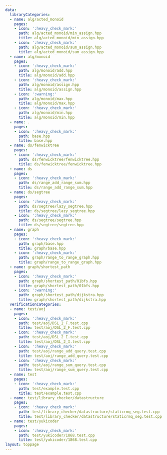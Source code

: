 ```yaml
---
data:
  libraryCategories:
  - name: alg/acted_monoid
    pages:
    - icon: ':heavy_check_mark:'
      path: alg/acted_monoid/min_assign.hpp
      title: alg/acted_monoid/min_assign.hpp
    - icon: ':heavy_check_mark:'
      path: alg/acted_monoid/sum_assign.hpp
      title: alg/acted_monoid/sum_assign.hpp
  - name: alg/monoid
    pages:
    - icon: ':heavy_check_mark:'
      path: alg/monoid/add.hpp
      title: alg/monoid/add.hpp
    - icon: ':heavy_check_mark:'
      path: alg/monoid/assign.hpp
      title: alg/monoid/assign.hpp
    - icon: ':warning:'
      path: alg/monoid/max.hpp
      title: alg/monoid/max.hpp
    - icon: ':heavy_check_mark:'
      path: alg/monoid/min.hpp
      title: alg/monoid/min.hpp
  - name: .
    pages:
    - icon: ':heavy_check_mark:'
      path: base.hpp
      title: base.hpp
  - name: ds/fenwicktree
    pages:
    - icon: ':heavy_check_mark:'
      path: ds/fenwicktree/fenwicktree.hpp
      title: ds/fenwicktree/fenwicktree.hpp
  - name: ds
    pages:
    - icon: ':heavy_check_mark:'
      path: ds/range_add_range_sum.hpp
      title: ds/range_add_range_sum.hpp
  - name: ds/segtree
    pages:
    - icon: ':heavy_check_mark:'
      path: ds/segtree/lazy_segtree.hpp
      title: ds/segtree/lazy_segtree.hpp
    - icon: ':heavy_check_mark:'
      path: ds/segtree/segtree.hpp
      title: ds/segtree/segtree.hpp
  - name: graph
    pages:
    - icon: ':heavy_check_mark:'
      path: graph/base.hpp
      title: graph/base.hpp
    - icon: ':heavy_check_mark:'
      path: graph/range_to_range_graph.hpp
      title: graph/range_to_range_graph.hpp
  - name: graph/shortest_path
    pages:
    - icon: ':heavy_check_mark:'
      path: graph/shortest_path/01bfs.hpp
      title: graph/shortest_path/01bfs.hpp
    - icon: ':warning:'
      path: graph/shortest_path/dijkstra.hpp
      title: graph/shortest_path/dijkstra.hpp
  verificationCategories:
  - name: test/aoj
    pages:
    - icon: ':heavy_check_mark:'
      path: test/aoj/DSL_2_F.test.cpp
      title: test/aoj/DSL_2_F.test.cpp
    - icon: ':heavy_check_mark:'
      path: test/aoj/DSL_2_I.test.cpp
      title: test/aoj/DSL_2_I.test.cpp
    - icon: ':heavy_check_mark:'
      path: test/aoj/range_add_query.test.cpp
      title: test/aoj/range_add_query.test.cpp
    - icon: ':heavy_check_mark:'
      path: test/aoj/range_sum_query.test.cpp
      title: test/aoj/range_sum_query.test.cpp
  - name: test
    pages:
    - icon: ':heavy_check_mark:'
      path: test/example.test.cpp
      title: test/example.test.cpp
  - name: test/library_checker/datastructure
    pages:
    - icon: ':heavy_check_mark:'
      path: test/library_checker/datastructure/staticrmq_seg.test.cpp
      title: test/library_checker/datastructure/staticrmq_seg.test.cpp
  - name: test/yukicoder
    pages:
    - icon: ':heavy_check_mark:'
      path: test/yukicoder/1868.test.cpp
      title: test/yukicoder/1868.test.cpp
layout: toppage
---
```

